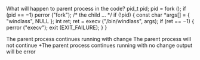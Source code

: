 What will happen to parent process in the code?
  pid_t pid;
  pid = fork ();
  if (pid == −1)
    perror ("fork");
  /* the child ... */
  if (!pid) {
  const char *args[] = { "windlass", NULL };
  int ret;
  ret = execv ("/bin/windlass", args);
    if (ret == −1) {
      perror ("execv");
      exit (EXIT_FAILURE);
    } 
  }

The parent process continues running with change
The parent process will not continue
+The parent process continues running with no change
output will be error
